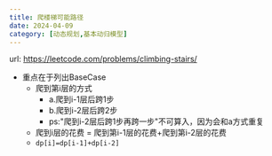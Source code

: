 ```yaml
---
title: 爬楼梯可能路径
date: 2024-04-09
category: [动态规划,基本动归模型]
---
```


url: https://leetcode.com/problems/climbing-stairs/



- 重点在于列出BaseCase
  - 爬到第i层的方式
    - a.爬到i-1层后跨1步
    - b.爬到i-2层后跨2步
    - ps:"爬到i-2层后跨1步再跨一步"不可算入，因为会和a方式重复
  - 爬到i层的花费 = 爬到第i-1层的花费+爬到第i-2层的花费
  - `dp[i]=dp[i-1]+dp[i-2]`
